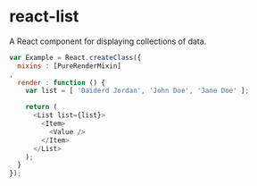 # react-list

A React component for displaying collections of data.

```javascript
var Example = React.createClass({
  mixins : [PureRenderMixin]
,
  render : function () {
    var list = [ 'Daiderd Jordan', 'John Doe', 'Jane Doe' ];

    return (
      <List list={list}>
        <Item>
          <Value />
        </Item>
      </List>
    );
  }
});
```
